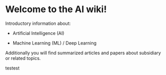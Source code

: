 # Welcome to the AI wiki! #

Introductory information about:

- Artificial Intelligence (AI)

- Machine Learning (ML) / Deep Learning

Additionally you will find summarized articles and papers about subsidiary or related topics.

testest